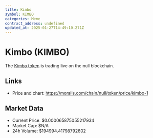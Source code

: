 ```yaml
---
title: Kimbo
symbol: KIMBO
categories: Meme
contract_address: undefined
updated_at: 2025-01-27T14:49:10.271Z
---
```


# Kimbo (KIMBO)
The [Kimbo token](https://moralis.com/chain/null/token/price/kimbo-1) is trading live on the null blockchain.

## Links
- Price and chart: https://moralis.com/chain/null/token/price/kimbo-1

## Market Data
- Current Price: $0.000065875055217934
- Market Cap: $N/A
- 24h Volume: $194994.41798792602
